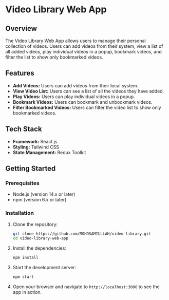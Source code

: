 
# Video Library Web App

## Overview
The Video Library Web App allows users to manage their personal collection of videos. Users can add videos from their system, view a list of all added videos, play individual videos in a popup, bookmark videos, and filter the list to show only bookmarked videos.

## Features
- **Add Videos:** Users can add videos from their local system.
- **View Video List:** Users can see a list of all the videos they have added.
- **Play Videos:** Users can play individual videos in a popup.
- **Bookmark Videos:** Users can bookmark and unbookmark videos.
- **Filter Bookmarked Videos:** Users can filter the video list to show only bookmarked videos.

## Tech Stack
- **Framework:** React.js
- **Styling:** Tailwind CSS
- **State Management:** Redux Toolkit

## Getting Started

### Prerequisites
- Node.js (version 14.x or later)
- npm (version 6.x or later)

### Installation
1. Clone the repository:
   ```bash
   git clone https://github.com/MOHDSAMIULLAH/video-library.git
   cd video-library-web-app
   ```

2. Install the dependencies:
   ```bash
   npm install
   ```

3. Start the development server:
   ```bash
   npm start
   ```

4. Open your browser and navigate to `http://localhost:3000` to see the app in action.


